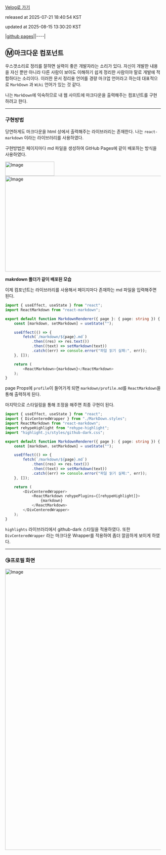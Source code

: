 [Velog로 가기](https://velog.io/@choi-hyk/GitHub-Pages-마크다운-컴포넌트-구현하기)

released at 2025-07-21 18:40:54 KST

updated at 2025-08-15 13:30:20 KST

|[github pages](https://velog.io/tags/github-pages)||----|

## Ⓜ️마크다운 컴포넌트

우스갯소리로 정리를 잘하면 실력이 좋은 개발자라는 소리가 있다. 자신이 개발한 내용을 자신 뿐만 아니라 다른 사람이 보아도 이해하기 쉽게 정리한 사람이야 말로 개발에 적합하다는 소리이다. 이러한 문서 정리용 언어를 경량 마크업 언어라고 하는데 대표적으로 `MarkDown` 과 `Wiki` 언어가 있는 것 같다.

나는 `MarkDown`에 익숙하므로 내 웹 사이트에 마크다운을 출력해주는 컴포넌트를 구현하려고 한다.

---

### 구현방법

당연하게도 마크다운을 html 상에서 출력해주는 라이브러리는 존재한다. 나는 `react-markdown` 이라는 라이브러리를 사용하였다. 

구현방법은 페이지마다 md 파일을 생성하여 GitHub Pages에 같이 배포하는 방식을 사용하였다.

<img width="159" height="46" alt="Image" src="https://github.com/user-attachments/assets/441a3fcb-4d27-4cb4-a3ba-705733b83df7" />

<img width="1019" height="310" alt="Image" src="https://github.com/user-attachments/assets/b436a1df-75f5-40dd-b70f-998acf6415c3" />

**makrdown 폴더가 같이 배포된 모습**

이제 컴포넌트는 라이브러리를 사용해서 페이지마다 존재하는 md 파일을 입력해주면 된다.

```ts
import { useEffect, useState } from "react";
import ReactMarkdown from "react-markdown";

export default function MarkdownRenderer({ page }: { page: string }) {
    const [markdown, setMarkdown] = useState("");

    useEffect(() => {
        fetch(`/markdown/${page}.md`)
            .then((res) => res.text())
            .then((text) => setMarkdown(text))
            .catch((err) => console.error("파일 읽기 실패:", err));
    }, []);

    return (
        <ReactMarkdown>{markdown}</ReactMarkdown>
    );
}

```

page Props에 `profile`이 들어가게 되면 `markdown/profile.md`를 `ReactMarkdown`을 통해 출력하게 된다.

마지막으로 스타일링을 통해 조정을 해주면 최종 구현이 된다.

```ts
import { useEffect, useState } from "react";
import { DivCenteredWrapper } from "./MarkDown.styles";
import ReactMarkdown from "react-markdown";
import rehypeHighlight from "rehype-highlight";
import "highlight.js/styles/github-dark.css";

export default function MarkdownRenderer({ page }: { page: string }) {
    const [markdown, setMarkdown] = useState("");

    useEffect(() => {
        fetch(`/markdown/${page}.md`)
            .then((res) => res.text())
            .then((text) => setMarkdown(text))
            .catch((err) => console.error("파일 읽기 실패:", err));
    }, []);

    return (
        <DivCenteredWrapper>
            <ReactMarkdown rehypePlugins={[rehypeHighlight]}>
                {markdown}
            </ReactMarkdown>
        </DivCenteredWrapper>
    );
}
```

`highlights` 라이브러리에서 github-dark 스타일을 적용하였다. 또한 `DivCenteredWrapper` 라는 마크다운 Wrapper를 적용하여 좀더 깔끔하게 보이게 하였다.

---

### 😘프로필 화면

<img width="1902" height="910" alt="Image" src="https://github.com/user-attachments/assets/c3b27a75-cee2-4d81-b87a-3658a7ef5a40" />
